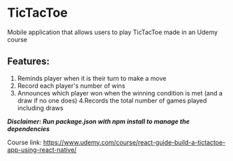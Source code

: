 # TicTacToe
<p>Mobile application that allows users to play TicTacToe made in an Udemy course</p>

## Features:
1. Reminds player when it is their turn to make a move
2. Record each player's number of wins
3. Announces which player won when the winning condition is met (and a draw if no one does)
4.Records the total number of games played including draws

***Disclaimer: Run package.json with npm install to manage the dependencies***

Course link: https://www.udemy.com/course/react-guide-build-a-tictactoe-app-using-react-native/
